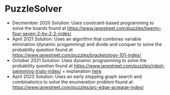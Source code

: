 # PuzzleSolver
* Decmember 2020 Solution: Uses constraint-based programming to solve the boards found at https://www.janestreet.com/puzzles/twenty-four-seven-2-by-2-2-index/
* April 2021 Solution: Uses an algorithm that combines variable elimination (dynamic progamming) and divide and conquer to solve the probability question found at https://www.janestreet.com/puzzles/bracketology-101-index/
* October 2021 Solution: Uses dynamic programming to solve the probability question found at https://www.janestreet.com/puzzles/robot-swimming-trials-index/ + explanation [here](october2021.md)
* April 2023 Solution: Uses an early stopping graph search and combinatorics to solve the enumeration problem found at https://www.janestreet.com/puzzles/arc-edge-acreage-index/